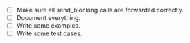 - [ ] Make sure all send_blocking calls are forwarded correctly.
- [ ] Document everything.
- [ ] Write some examples.
- [ ] Write some test cases. 